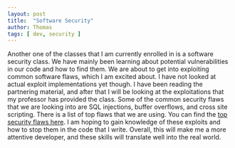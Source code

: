 ```yaml
---
layout: post
title:  "Software Security"
author: Thomas
tags: [ dev, security ]
---
```

Another one of the classes that I am currently enrolled in is a software security class. We have mainly been learning about potential vulnerabilities in our code and how to find them. We are about to get into exploiting common software flaws, which I am excited about. I have not looked at actual exploit implementations yet though. I have been reading the partnering material, and after that I will be looking at the exploitations that my professor has provided the class. Some of the common security flaws that we are looking into are SQL injections, buffer overflows, and cross site scripting. There is a list of top flaws that we are using. You can find the [top security flaws here](https://cwe.mitre.org/top25/index.html).
I am hoping to gain knowledge of these exploits and how to stop them in the code that I write. Overall, this will make me a more attentive developer, and these skills will translate well into the real world.
